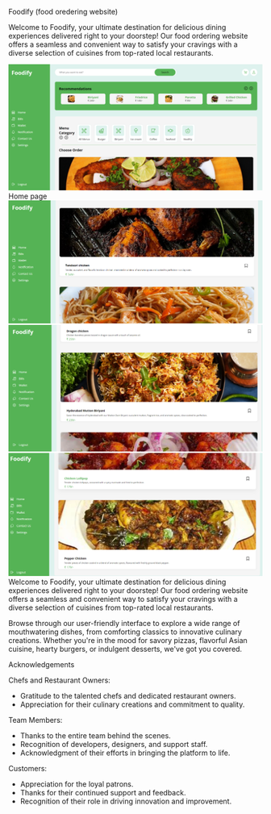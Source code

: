 Foodify (food oredering website)

Welcome to Foodify, your ultimate destination for delicious dining experiences delivered right to your doorstep! Our food ordering website offers a seamless and convenient way to satisfy your cravings with a diverse selection of cuisines from top-rated local restaurants.

![Preview Img](preview/img-1.png)
Home page
![Preview Img](preview/img-2.png)
![Preview Img](preview/img-3.png)
![preview Img](preview/img-4.png)
Welcome to Foodify, your ultimate destination for delicious dining experiences delivered right to your doorstep! Our food ordering website offers a seamless and convenient way to satisfy your cravings with a diverse selection of cuisines from top-rated local restaurants.

Browse through our user-friendly interface to explore a wide range of mouthwatering dishes, from comforting classics to innovative culinary creations. Whether you're in the mood for savory pizzas, flavorful Asian cuisine, hearty burgers, or indulgent desserts, we've got you covered.

Acknowledgements

Chefs and Restaurant Owners:
* Gratitude to the talented chefs and dedicated restaurant owners.
* Appreciation for their culinary creations and commitment to quality.

Team Members:
* Thanks to the entire team behind the scenes.
* Recognition of developers, designers, and support staff.
* Acknowledgment of their efforts in bringing the platform to life.

Customers:
* Appreciation for the loyal patrons.
* Thanks for their continued support and feedback.
* Recognition of their role in driving innovation and improvement.


